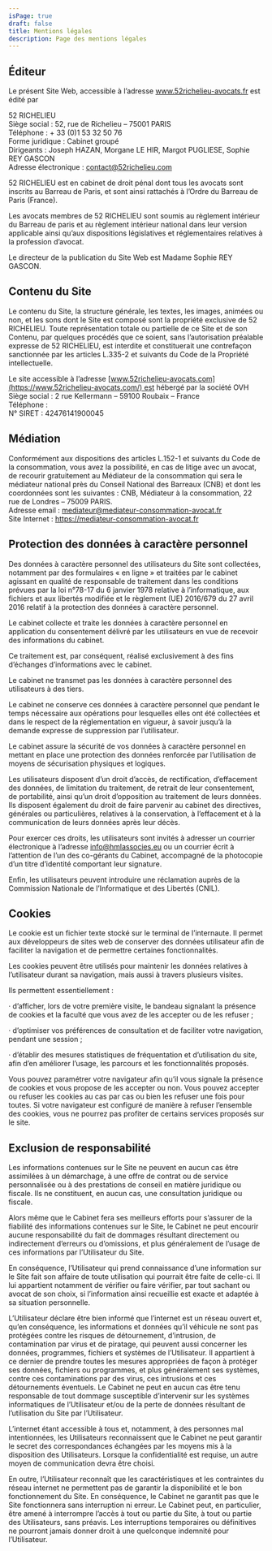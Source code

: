 ```yaml
---
isPage: true
draft: false
title: Mentions légales
description: Page des mentions légales
---
```

## Éditeur

Le présent Site Web, accessible à l’adresse www.52richelieu-avocats.fr est édité par

52 RICHELIEU\
Siège social : 52, rue de Richelieu – 75001 PARIS\
Téléphone : + 33 (0)1 53 32 50 76\
Forme juridique : Cabinet groupé\
Dirigeants : Joseph HAZAN, Morgane LE HIR, Margot PUGLIESE, Sophie REY GASCON\
Adresse électronique : [contact@52richelieu.com](mailto:contact@52richelieu.com)

52 RICHELIEU est en cabinet de droit pénal dont tous les avocats sont inscrits au Barreau de Paris, et sont ainsi rattachés à l’Ordre du Barreau de Paris (France).

Les avocats membres de 52 RICHELIEU sont soumis au règlement intérieur du Barreau de paris et au règlement intérieur national dans leur version applicable ainsi qu’aux dispositions législatives et réglementaires relatives à la profession d’avocat.

Le directeur de la publication du Site Web est Madame Sophie REY GASCON.

## Contenu du Site

Le contenu du Site, la structure générale, les textes, les images, animées ou non, et les sons dont le Site est composé sont la propriété exclusive de 52 RICHELIEU. Toute représentation totale ou partielle de ce Site et de son Contenu, par quelques procédés que ce soient, sans l’autorisation préalable expresse de 52 RICHELIEU, est interdite et constituerait une contrefaçon sanctionnée par les articles L.335-2 et suivants du Code de la Propriété intellectuelle.

Le site accessible à l’adresse [www.52richelieu-avocats.com](https://www.52richelieu-avocats.com/) est hébergé par la société OVH\
Siège social : 2 rue Kellermann – 59100 Roubaix – France\
Téléphone :\
N° SIRET : 42476141900045

## Médiation

Conformément aux dispositions des articles L.152-1 et suivants du Code de la consommation, vous avez la possibilité, en cas de litige avec un avocat, de recourir gratuitement au Médiateur de la consommation qui sera le médiateur national près du Conseil National des Barreaux (CNB) et dont les coordonnées sont les suivantes : CNB, Médiateur à la consommation, 22 rue de Londres – 75009 PARIS.\
Adresse email : mediateur@mediateur-consommation-avocat.fr\
Site Internet : https://mediateur-consommation-avocat.fr

## Protection des données à caractère personnel

Des données à caractère personnel des utilisateurs du Site sont collectées, notamment par des formulaires « en ligne » et traitées par le cabinet agissant en qualité de responsable de traitement dans les conditions prévues par la loi n°78-17 du 6 janvier 1978 relative à l’informatique, aux fichiers et aux libertés modifiée et le règlement (UE) 2016/679 du 27 avril 2016 relatif à la protection des données à caractère personnel.

Le cabinet collecte et traite les données à caractère personnel en application du consentement délivré par les utilisateurs en vue de recevoir des informations du cabinet.

Ce traitement est, par conséquent, réalisé exclusivement à des fins d’échanges d’informations avec le cabinet.

Le cabinet ne transmet pas les données à caractère personnel des utilisateurs à des tiers.

Le cabinet ne conserve ces données à caractère personnel que pendant le temps nécessaire aux opérations pour lesquelles elles ont été collectées et dans le respect de la réglementation en vigueur, à savoir jusqu’à la demande expresse de suppression par l’utilisateur.

Le cabinet assure la sécurité de vos données à caractère personnel en mettant en place une protection des données renforcée par l’utilisation de moyens de sécurisation physiques et logiques.

Les utilisateurs disposent d’un droit d’accès, de rectification, d’effacement des données, de limitation du traitement, de retrait de leur consentement, de portabilité, ainsi qu’un droit d’opposition au traitement de leurs données. Ils disposent également du droit de faire parvenir au cabinet des directives, générales ou particulières, relatives à la conservation, à l’effacement et à la communication de leurs données après leur décès.

Pour exercer ces droits, les utilisateurs sont invités à adresser un courrier électronique à l’adresse info@hmlassocies.eu ou un courrier écrit à l’attention de l’un des co-gérants du Cabinet, accompagné de la photocopie d’un titre d’identité comportant leur signature.

Enfin, les utilisateurs peuvent introduire une réclamation auprès de la Commission Nationale de l’Informatique et des Libertés (CNIL).

## Cookies

Le cookie est un fichier texte stocké sur le terminal de l’internaute. Il permet aux développeurs de sites web de conserver des données utilisateur afin de faciliter la navigation et de permettre certaines fonctionnalités.

Les cookies peuvent être utilisés pour maintenir les données relatives à l’utilisateur durant sa navigation, mais aussi à travers plusieurs visites.

Ils permettent essentiellement :

· d’afficher, lors de votre première visite, le bandeau signalant la présence de cookies et la faculté que vous avez de les accepter ou de les refuser ;

· d’optimiser vos préférences de consultation et de faciliter votre navigation, pendant une session ;

· d’établir des mesures statistiques de fréquentation et d’utilisation du site, afin d’en améliorer l’usage, les parcours et les fonctionnalités proposés.

Vous pouvez paramétrer votre navigateur afin qu’il vous signale la présence de cookies et vous propose de les accepter ou non. Vous pouvez accepter ou refuser les cookies au cas par cas ou bien les refuser une fois pour toutes. Si votre navigateur est configuré de manière à refuser l’ensemble des cookies, vous ne pourrez pas profiter de certains services proposés sur le site.

## Exclusion de responsabilité

Les informations contenues sur le Site ne peuvent en aucun cas être assimilées à un démarchage, à une offre de contrat ou de service personnalisée ou à des prestations de conseil en matière juridique ou fiscale. Ils ne constituent, en aucun cas, une consultation juridique ou fiscale.

Alors même que le Cabinet fera ses meilleurs efforts pour s’assurer de la fiabilité des informations contenues sur le Site, le Cabinet ne peut encourir aucune responsabilité du fait de dommages résultant directement ou indirectement d’erreurs ou d’omissions, et plus généralement de l’usage de ces informations par l’Utilisateur du Site.

En conséquence, l’Utilisateur qui prend connaissance d’une information sur le Site fait son affaire de toute utilisation qui pourrait être faite de celle-ci. Il lui appartient notamment de vérifier ou faire vérifier, par tout sachant ou avocat de son choix, si l’information ainsi recueillie est exacte et adaptée à sa situation personnelle.

L’Utilisateur déclare être bien informé que l’internet est un réseau ouvert et, qu’en conséquence, les informations et données qu’il véhicule ne sont pas protégées contre les risques de détournement, d’intrusion, de contamination par virus et de piratage, qui peuvent aussi concerner les données, programmes, fichiers et systèmes de l’Utilisateur. Il appartient à ce dernier de prendre toutes les mesures appropriées de façon à protéger ses données, fichiers ou programmes, et plus généralement ses systèmes, contre ces contaminations par des virus, ces intrusions et ces détournements éventuels. Le Cabinet ne peut en aucun cas être tenu responsable de tout dommage susceptible d’intervenir sur les systèmes informatiques de l’Utilisateur et/ou de la perte de données résultant de l’utilisation du Site par l’Utilisateur.

L’internet étant accessible à tous et, notamment, à des personnes mal intentionnées, les Utilisateurs reconnaissent que le Cabinet ne peut garantir le secret des correspondances échangées par les moyens mis à la disposition des Utilisateurs. Lorsque la confidentialité est requise, un autre moyen de communication devra être choisi.

En outre, l’Utilisateur reconnaît que les caractéristiques et les contraintes du réseau internet ne permettent pas de garantir la disponibilité et le bon fonctionnement du Site. En conséquence, le Cabinet ne garantit pas que le Site fonctionnera sans interruption ni erreur. Le Cabinet peut, en particulier, être amené à interrompre l’accès à tout ou partie du Site, à tout ou partie des Utilisateurs, sans préavis. Les interruptions temporaires ou définitives ne pourront jamais donner droit à une quelconque indemnité pour l’Utilisateur.
